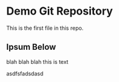 # Demo Git Repository

This is the first file in this repo.

## Ipsum Below

blah blah blah this is text

asdfsfadsdasd

